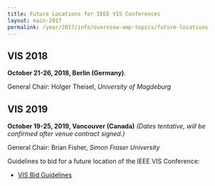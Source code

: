 ```yaml
---
title: Future Locations for IEEE VIS Conferences
layout: main-2017
permalink: /year/2017/info/overview-amp-topics/future-locations
---
```


## VIS 2018

**October 21-26, 2018, Berlin (Germany)**. 

General Chair: Holger Theisel, *University of Magdeburg*

## VIS 2019
**October 19-25, 2019, Vancouver (Canada)** *(Dates tentative, will be confirmed after venue contract signed.)* 

General Chair: Brian Fisher, *Simon Fraser University*



Guidelines to bid for a future location of the IEEE VIS Conference:

* [VIS Bid Guidelines](/attachments/VISBidGuidelines.pdf)
